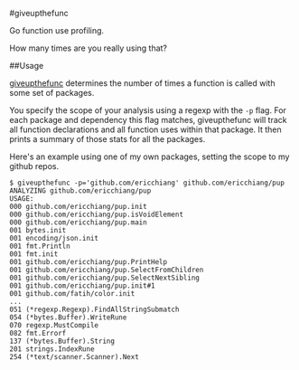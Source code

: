 #giveupthefunc

Go function use profiling.

How many times are you really using that?

##Usage

[giveupthefunc](https://www.youtube.com/watch?v=jJvjWh2Vhu4)
determines the number of times a function is called with some set of packages.

You specify the scope of your analysis using a regexp with the `-p` flag.
For each package and dependency this flag matches, giveupthefunc will
track all function declarations and all function uses within that package.
It then prints a summary of those stats for all the packages.

Here's an example using one of my own packages, setting the scope to my
github repos.

```
$ giveupthefunc -p='github.com/ericchiang' github.com/ericchiang/pup
ANALYZING github.com/ericchiang/pup
USAGE:
000 github.com/ericchiang/pup.init
000 github.com/ericchiang/pup.isVoidElement
000 github.com/ericchiang/pup.main
001 bytes.init
001 encoding/json.init
001 fmt.Println
001 fmt.init
001 github.com/ericchiang/pup.PrintHelp
001 github.com/ericchiang/pup.SelectFromChildren
001 github.com/ericchiang/pup.SelectNextSibling
001 github.com/ericchiang/pup.init#1
001 github.com/fatih/color.init
...
051 (*regexp.Regexp).FindAllStringSubmatch
054 (*bytes.Buffer).WriteRune
070 regexp.MustCompile
082 fmt.Errorf
137 (*bytes.Buffer).String
201 strings.IndexRune
254 (*text/scanner.Scanner).Next
```
